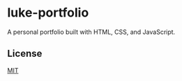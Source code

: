 # luke-portfolio

A personal portfolio built with HTML, CSS, and JavaScript.

## License

[MIT](https://choosealicense.com/licenses/mit/)
